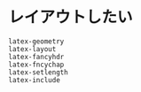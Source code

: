 # レイアウトしたい

```{toctree}
latex-geometry
latex-layout
latex-fancyhdr
latex-fncychap
latex-setlength
latex-include
```
